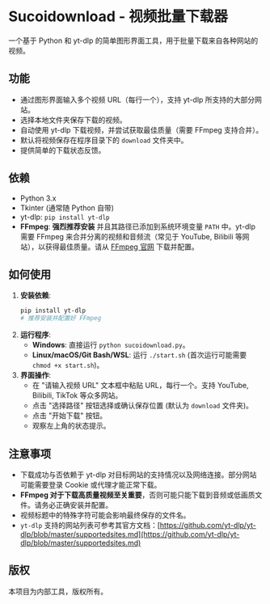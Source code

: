 # Sucoidownload - 视频批量下载器

一个基于 Python 和 yt-dlp 的简单图形界面工具，用于批量下载来自各种网站的视频。

## 功能

*   通过图形界面输入多个视频 URL（每行一个），支持 yt-dlp 所支持的大部分网站。
*   选择本地文件夹保存下载的视频。
*   自动使用 yt-dlp 下载视频，并尝试获取最佳质量（需要 FFmpeg 支持合并）。
*   默认将视频保存在程序目录下的 `download` 文件夹中。
*   提供简单的下载状态反馈。

## 依赖

*   Python 3.x
*   Tkinter (通常随 Python 自带)
*   yt-dlp: `pip install yt-dlp`
*   **FFmpeg**: **强烈推荐安装** 并且其路径已添加到系统环境变量 `PATH` 中。yt-dlp 需要 FFmpeg 来合并分离的视频和音频流（常见于 YouTube, Bilibili 等网站），以获得最佳质量。请从 [FFmpeg 官网](https://ffmpeg.org/download.html) 下载并配置。

## 如何使用

1.  **安装依赖**:
    ```bash
    pip install yt-dlp
    # 推荐安装并配置好 FFmpeg
    ```
2.  **运行程序**:
    *   **Windows**: 直接运行 `python sucoidownload.py`。
    *   **Linux/macOS/Git Bash/WSL**: 运行 `./start.sh` (首次运行可能需要 `chmod +x start.sh`)。
3.  **界面操作**:
    *   在 "请输入视频 URL" 文本框中粘贴 URL，每行一个。支持 YouTube, Bilibili, TikTok 等众多网站。
    *   点击 "选择路径" 按钮选择或确认保存位置 (默认为 `download` 文件夹)。
    *   点击 "开始下载" 按钮。
    *   观察左上角的状态提示。

## 注意事项

*   下载成功与否依赖于 yt-dlp 对目标网站的支持情况以及网络连接。部分网站可能需要登录 Cookie 或代理才能正常下载。
*   **FFmpeg 对于下载高质量视频至关重要**，否则可能只能下载到音频或低画质文件。请务必正确安装并配置。
*   视频标题中的特殊字符可能会影响最终保存的文件名。
*   `yt-dlp` 支持的网站列表可参考其官方文档：[https://github.com/yt-dlp/yt-dlp/blob/master/supportedsites.md](https://github.com/yt-dlp/yt-dlp/blob/master/supportedsites.md)

## 版权

本项目为内部工具，版权所有。